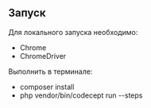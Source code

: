 ## Запуск
Для локального запуска необходимо:
- Chrome
- ChromeDriver

Выполнить в терминале:
- composer install
- php vendor/bin/codecept run --steps

